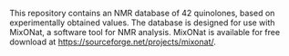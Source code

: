 This repository contains an NMR database of 42 quinolones, based on experimentally obtained values. The database is designed for use with MixONat, a software tool for NMR analysis. MixONat is available for free download at https://sourceforge.net/projects/mixonat/.
